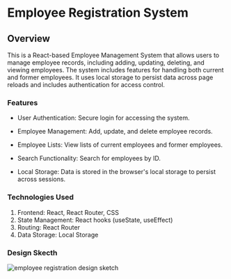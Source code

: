 # Employee Registration System


## Overview

This is a React-based Employee Management System that allows users to manage employee records, including adding, updating, deleting, and viewing employees. The system includes features for handling both current and former employees. It uses local storage to persist data across page reloads and includes authentication for access control.

### Features

* User Authentication: Secure login for accessing the system.

* Employee Management: Add, update, and delete employee records.

* Employee Lists: View lists of current employees and former employees.

* Search Functionality: Search for employees by ID.

* Local Storage: Data is stored in the browser's   local storage to persist across sessions.

### Technologies Used

1. Frontend: React, React Router, CSS
2. State Management: React hooks (useState, useEffect)
3. Routing: React Router
4. Data Storage: Local Storage


### Design Skecth
![employee registration design sketch](https://github.com/user-attachments/assets/86cbac6f-19b3-415d-b89f-c1c664c17564)
